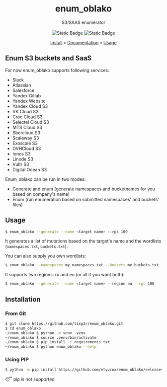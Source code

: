 <h1 align="center">enum_oblako</h1>
<div align="center">
  S3/SAAS enumerator
  <br>
  <br>
  <img alt="Static Badge" src="https://img.shields.io/badge/python-3.10+-blue.svg">
  <img alt="Static Badge" src="https://img.shields.io/badge/tested%20on-Linux-blue.svg">
  <p></p>
  <a href="https://github.com/lisp3r/enum_oblako?tab=readme-ov-file#Installation">Install</a>
  <span> • </span>
  <a href="https://github.com/lisp3r/enum_oblako?tab=readme-ov-file#Enum%20S3%20buckets%20and%20SaaS">Documentation</a>
  <span> • </span>
	<a href="https://github.com/lisp3r/enum_oblako?tab=readme-ov-file#usage">Usage</a>
  <p></p>
</div>

## Enum S3 buckets and SaaS

For now enum_oblako supports following services:

- Slack
- Atlassian
- Salesforce
- Yandex Gitlab
- Yandex Website
- Yandex Cloud S3
- VK Cloud S3
- Croc Cloud S3
- Selectel Cloud S3
- MTS Cloud S3
- Sbercloud S3
- Scaleway S3
- Exoscale S3
- OVHCloud S3
- Ionos S3
- Linode S3
- Vultr S3
- Digital Ocean S3

Enum_oblako can be run in two modes:
- Generate and enum (generate namespaces and bucketnames for you based on company's name)
- Enum (run enumeration based on submitted namespaces' and buckets' files)

## Usage

```sh
$ enum_oblako --generate --name <target name> --rps 100
```

It generates a list of mutations based on the target's name and the wordlists (`namespaces.txt`, `buckets.txt`).

You can also supply you own wordlists:

```sh
$ enum_oblako --namespaces my_namespaces.txt --buckets my_buckets.txt --name <target name> --rps 100
```

It supports two regions: ru and eu (or all if you want both):

```sh
$ enum_oblako --generate --name <target name> --region eu --rps 100
```

## Installation

### From Git

```sh
$ git clone https://github.com/lisp3r/enum_oblako.git
$ cd enum_oblako
~/enum_oblako $ python -m venv .venv
~/enum_oblako $ source .venv/bin/activate
~/enum_oblako $ pip install -r requirements.txt
~/enum_oblako $ python enum_oblako --help
```

### Using PIP

```bash
$ python -m pip install https://github.com/etyvrox/enum_oblako/releases/latest/download/enum-oblako.tar.gz
```

:sleeping: pip is not supported
